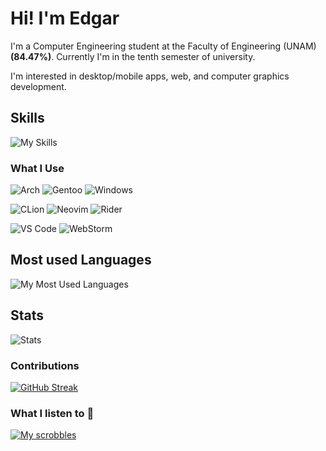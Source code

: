 # Hi! I'm Edgar

I'm a Computer Engineering student at the Faculty of Engineering (UNAM) __(84.47%)__. Currently I'm in the tenth semester of university.

I'm interested in desktop/mobile apps, web, and computer graphics development.

## Skills

![My Skills](https://skillicons.dev/icons?i=cs,dotnet,cpp,python,angular,ts,js,linux&theme=dark)

### What I Use

![Arch](https://img.shields.io/badge/Arch%20Linux-1793D1?logo=arch-linux&logoColor=fff&style=for-the-badge)
![Gentoo](https://img.shields.io/badge/Gentoo-54487A?style=for-the-badge&logo=gentoo&logoColor=white)
![Windows](https://img.shields.io/badge/Windows-0078D6?style=for-the-badge&logo=windows&logoColor=white)

![CLion](https://img.shields.io/badge/CLion-black?style=for-the-badge&logo=clion&logoColor=white)
![Neovim](https://img.shields.io/badge/NeoVim-%2357A143.svg?&style=for-the-badge&logo=neovim&logoColor=white)
![Rider](https://img.shields.io/badge/Rider-000000.svg?style=for-the-badge&logo=Rider&logoColor=white&color=black&labelColor=crimson)

![VS Code](https://img.shields.io/badge/Visual%20Studio%20Code-0078d7.svg?style=for-the-badge&logo=visual-studio-code&logoColor=white)
![WebStorm](https://img.shields.io/badge/webstorm-143?style=for-the-badge&logo=webstorm&logoColor=white&color=black)

## Most used Languages

![My Most Used Languages](https://github-readme-stats.vercel.app/api/top-langs/?username=Azrielx86&theme=gotham&layout=compact&hide=HTML,CSS,SCSS,VHDL,Assembly&exclude_repo=ProyectoFinalPOO,PracticasComputoGrafico_2024-1)

## Stats

![Stats](https://github-readme-stats.vercel.app/api?username=Azrielx86&show_icons=true&theme=gotham)

### Contributions

[![GitHub Streak](https://github-readme-streak-stats.herokuapp.com?user=Azrielx86&theme=gotham)](https://git.io/streak-stats)

### What I listen to :eyes:

[![My scrobbles](https://lastfm-recently-played.vercel.app/api?user=Azrielx86&show_user=header&footer_style=wave&width=600)](https://www.last.fm/user/Azrielx86)
